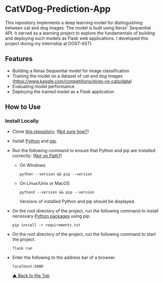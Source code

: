 # CatVDog-Prediction-App

This repository implements a deep learning model for distinguishing between cat and dog images. The model is built using Keras' Sequential API. It served as a learning project to explore the fundamentals of building and deploying such models as Flask web applications. I developed this project during my internship at DOST-ASTI.

## Features

- Building a Keras Sequential model for image classification
- Training the model on a dataset of cat and dog images (https://www.kaggle.com/competitions/dogs-vs-cats/data)
- Evaluating model performance
- Deploying the trained model as a Flask application

## How to Use

### Install Locally

- Clone [this repository](https://github.com/Deep-Computer-Vision/image-data-asset-management-tool-deep-computer-vision-team). ([Not sure how?](https://docs.github.com/en/repositories/creating-and-managing-repositories/cloning-a-repository))

- Install [Python](https://www.python.org/downloads/) and [pip](https://pip.pypa.io/en/latest/installation/#installation).

- Run the following command to ensure that Python and pip are installed correctly: ([Not on Path?](https://realpython.com/add-python-to-path/))

  - On Windows
    ```
    python --version && pip --version
    ```
  - On Linux/Unix or MacOS
    ```
    python3 --version && pip --version
    ```
    Versions of installed Python and pip should be displayed.

- On the root directory of the project, run the following command to install necessary [Python packages](https://github.com/CMPE-40062-Azure-Python/CEA-ROOM-INFORMATION-SYSTEM/blob/main/requirements.txt) using pip.

  ```
  pip install -r requirements.txt
  ```
- On the root directory of the project, run the following command to start the project.

  ```
  flask run
  ```

- Enter the following to the address bar of a browser.

  ```
  localhost:5000
  ```
  [&#9650; Back to the Top](#catvdog-prediction-app)
